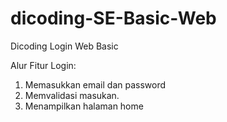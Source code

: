 # dicoding-SE-Basic-Web
Dicoding Login Web Basic

Alur Fitur Login:

1. Memasukkan email dan password
2. Memvalidasi masukan.
3. Menampilkan halaman home
